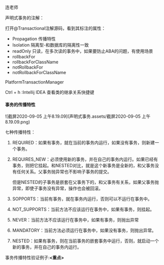 连老师

声明式事务的注解：

打开@Transactional注解源码，看到其标注的属性：

* Propagation 传播特性
* Isolation 隔离型-和数据库的隔离性一致
* readOnly 只读，在多次读的事务中，如果要防止ABA的问题，有使用场景
* rollbackFor
* rollbackForClassName
* notRollbackFor
* notRollbackForClassName

PlatformTransactionManager



Ctrl + h :Intellij IDEA 查看类的继承关系快捷键



#### 事务的传播特性



![截屏2020-09-05 上午8.19.09](声明式事务.assets/截屏2020-09-05 上午8.19.09.png)

七种传播特性：

1. REQUIRED：如果有事务，就在当前的事务内运行，如果没有事务，则新建一个事务。

2. REQUIRES_NEW：必须使用新的事务，并在自己的事务内运行。如果已经有事务，则把它挂起。和NESTED对比，就是这个新事务是全新的，和父事务没有任何关系。父事务抛异常也不影响子事务的提交。

   但是NESTED的子事务是嵌套在父事务下的，和父事务有关系，如果父事务抛异常，即使子事务没有异常，操作也会被回滚。

3. SOPPORTS：当前有事务，就在事务内运行，否则可以不运行在事务中。

4. NOT_SUPPORTS：当前方法不应该运行在事务中，如果有事务，则挂起。

5. NEVER：当前方法不应该运行在事务中，如果有事务，则抛出异常

6. MANDATORY：当前方法必须运行在事务中，如果没有事务，则抛出异常。

7. NESTED：如果有事务，则在当前事务的嵌套事务中运行，否则，就启动一个新的事务，并在自己的事务内运行。

事务传播特性验证例子:**<重点>**

